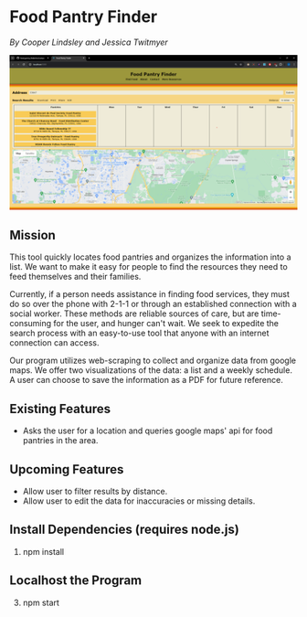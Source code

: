 # Food Pantry Finder
*By Cooper Lindsley and Jessica Twitmyer*

![Current GUI](<images/Food Pantry Finder GUI.png>)

## Mission
This tool quickly locates food pantries and organizes the information into a list. We want to make it easy for people to find the resources they need to feed themselves and their families.

Currently, if a person needs assistance in finding food services, they must do so over the phone with 2-1-1 or through an established connection with a social worker. These methods are reliable sources of care, but are time-consuming for the user, and hunger can't wait. We seek to expedite the search process with an easy-to-use tool that anyone with an internet connection can access.

Our program utilizes web-scraping to collect and organize data from google maps. We offer two visualizations of the data: a list and a weekly schedule. A user can choose to save the information as a PDF for future reference.

## Existing Features
- Asks the user for a location and queries google maps' api for food pantries in the area.

## Upcoming Features
- Allow user to filter results by distance.
- Allow user to edit the data for inaccuracies or missing details.

## Install Dependencies (requires node.js)
  1. npm install

## Localhost the Program
  3. npm start